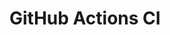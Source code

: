 # GitHub Actions CI












































































































































































































































































































































































































































































































































































































































































































































































































































































































































































































































































































































































































































































































































































































































































































































































































































































































































































































































































































































































































































































































































































































































































































































































